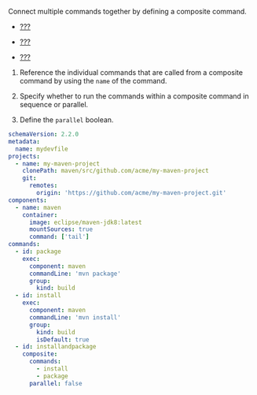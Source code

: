 Connect multiple commands together by defining a composite command.

- [???](/docs/2.1.0/adding-schema-version-to-a-devfile.adoc)

- [???](/docs/2.1.0/adding-a-name-to-a-devfile.adoc)

- [???](/docs/2.1.0/adding-projects-to-a-devfile.adoc)

1. Reference the individual commands that are called from a composite
    command by using the `name` of the command.

2. Specify whether to run the commands within a composite command in
    sequence or parallel.

3. Define the `parallel` boolean.

```yaml
schemaVersion: 2.2.0
metadata:
  name: mydevfile
projects:
  - name: my-maven-project
    clonePath: maven/src/github.com/acme/my-maven-project
    git:
      remotes:
        origin: 'https://github.com/acme/my-maven-project.git'
components:
  - name: maven
    container:
      image: eclipse/maven-jdk8:latest
      mountSources: true
      command: ['tail']
commands:
  - id: package
    exec:
      component: maven
      commandLine: 'mvn package'
      group:
        kind: build
  - id: install
    exec:
      component: maven
      commandLine: 'mvn install'
      group:
        kind: build
        isDefault: true
  - id: installandpackage
    composite:
      commands:
        - install
        - package
      parallel: false
```
